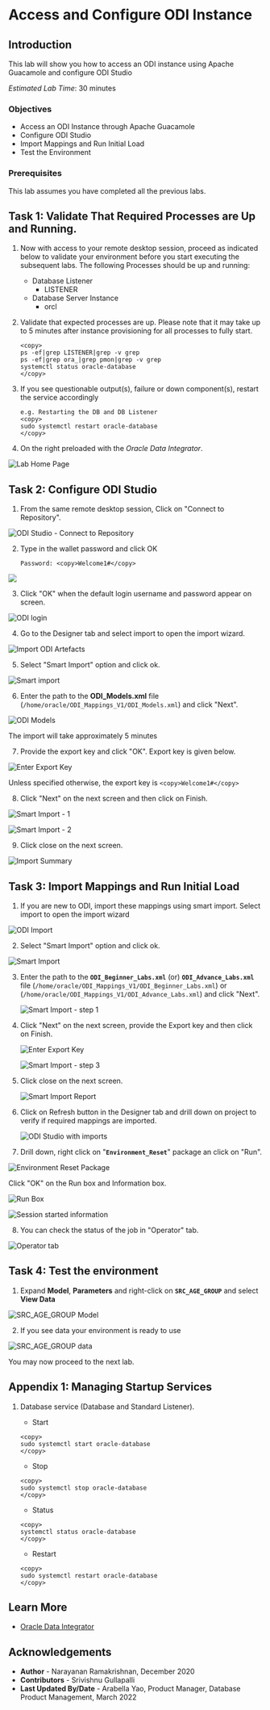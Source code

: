 # Access and Configure ODI Instance

## Introduction
This lab will show you how to access an ODI instance using Apache Guacamole and configure ODI Studio

*Estimated Lab Time*: 30 minutes

### Objectives
* Access an ODI Instance through Apache Guacamole
* Configure ODI Studio
* Import Mappings and Run Initial Load
* Test the Environment

### Prerequisites
This lab assumes you have completed all the previous labs.

## Task 1: Validate That Required Processes are Up and Running.
1. Now with access to your remote desktop session, proceed as indicated below to validate your environment before you start executing the subsequent labs. The following Processes should be up and running:

    - Database Listener
        - LISTENER
    - Database Server Instance
        - orcl

2. Validate that expected processes are up. Please note that it may take up to 5 minutes after instance provisioning for all processes to fully start.

    ```
    <copy>
    ps -ef|grep LISTENER|grep -v grep
    ps -ef|grep ora_|grep pmon|grep -v grep
    systemctl status oracle-database
    </copy>
    ```

3. If you see questionable output(s), failure or down component(s), restart the service accordingly

    ```
    e.g. Restarting the DB and DB Listener
    <copy>
    sudo systemctl restart oracle-database
    </copy>
    ```
4. On the right preloaded with the *Oracle Data Integrator*.

  ![Lab Home Page](./images/odi-novnc-landing.png " ")  

## Task 2: Configure ODI Studio  

1. From the same remote desktop session, Click on "Connect to Repository".

  ![ODI Studio - Connect to Repository](./images/odi_studio_2a.png " ")

2. Type in the wallet password and click OK

    ```
    Password: <copy>Welcome1#</copy>
    ```

  ![](./images/odi_studio_2b.png " ")  

3. Click "OK" when the default login username and password appear on screen.

  ![ODI login](./images/odi_studio_3.png " ")

4. Go to the Designer tab and select import to open the import wizard.

  ![Import ODI Artefacts](./images/odi_studio_4.png " ")

5. Select "Smart Import" option and click ok.

  ![Smart import](./images/odi_studio_5a.png " ")

6.  Enter the path to the **ODI_Models.xml** file (`/home/oracle/ODI_Mappings_V1/ODI_Models.xml`) and click "Next".

  ![ODI Models](./images/odi_studio_5b.png " ")

  The import will take approximately 5 minutes

7. Provide the export key and click "OK". Export key is given below.

  ![Enter Export Key](./images/odi_studio_5c.png " ")   

  Unless specified otherwise, the export key is
    ```
    <copy>Welcome1#</copy>
    ```

8. Click "Next" on the next screen and then click on Finish.

  ![Smart Import - 1](./images/odi_studio_5d.png " ")

  ![Smart Import - 2](./images/odi_studio_5e.png " ")

9. Click close on the next screen.

  ![Import Summary](./images/odi_studio_5f.png " ")

## Task 3: Import Mappings and Run Initial Load

1. If you are new to ODI, import these mappings using smart import. Select import to open the import wizard

  ![ODI Import](./images/odi_studio_4.png " ")  

2. Select "Smart Import" option and click ok.

  ![Smart Import](./images/odi_studio_5a.png " ")

3.  Enter the path to the **`ODI_Beginner_Labs.xml`** (or) **`ODI_Advance_Labs.xml`** file (`/home/oracle/ODI_Mappings_V1/ODI_Beginner_Labs.xml`) or (`/home/oracle/ODI_Mappings_V1/ODI_Advance_Labs.xml`) and click "Next".

    ![Smart Import - step 1](./images/odi_mapping_1.png " ")  

4. Click "Next" on the next screen, provide the Export key and then click on Finish.

    ![Enter Export Key](./images/odi_mapping_2.png " ")  

    ![Smart Import - step 3](./images/odi_mapping_3.png " ")  

5. Click close on the next screen.

    ![Smart Import Report](./images/odi_mapping_4.png " ")

6. Click on Refresh button in the Designer tab and drill down on project to verify if required mappings are imported.

    ![ODI Studio with imports](./images/odi_mapping_6.png " ")

7. Drill down, right click on "**`Environment_Reset`**" package an click on "Run".

  ![Environment Reset Package](./images/odi_env_reset_1a.png " ")   

   Click "OK" on the Run box and Information box.

  ![Run Box](./images/odi_env_reset_1b.png " ")   

  ![Session started information](./images/odi_env_reset_1c.png " ")   

8. You can check the status of the job in "Operator" tab.

  ![Operator tab](./images/odi_env_reset_1d.png " ")  


## Task 4: Test the environment

1. Expand **Model**, **Parameters** and right-click on **`SRC_AGE_GROUP`** and select **View Data**

  ![SRC_AGE_GROUP Model](./images/odi_models_1.png " ")   

2. If you see data your environment is ready to use

  ![SRC_AGE_GROUP data](./images/odi_models_2.png " ")      

You may now proceed to the next lab.

## Appendix 1: Managing Startup Services

1. Database service (Database and Standard Listener).

    - Start

    ```
    <copy>
    sudo systemctl start oracle-database
    </copy>
    ```
    - Stop

    ```
    <copy>
    sudo systemctl stop oracle-database
    </copy>
    ```

    - Status

    ```
    <copy>
    systemctl status oracle-database
    </copy>
    ```

    - Restart

    ```
    <copy>
    sudo systemctl restart oracle-database
    </copy>
    ```

## Learn More
- [Oracle Data Integrator](https://docs.oracle.com/en/middleware/fusion-middleware/data-integrator/index.html)

## Acknowledgements

- **Author** - Narayanan Ramakrishnan, December 2020
- **Contributors** - Srivishnu Gullapalli
- **Last Updated By/Date** - Arabella Yao, Product Manager, Database Product Management, March 2022
